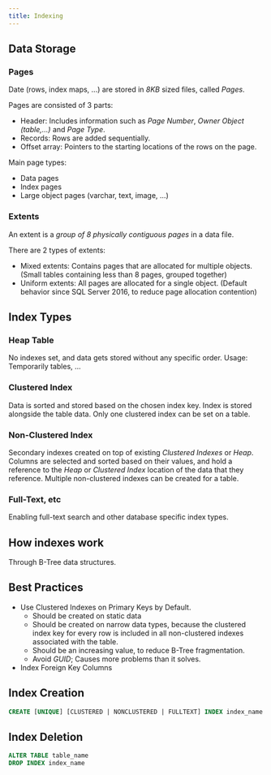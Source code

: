 ```yaml
---
title: Indexing
---
```


## Data Storage

### Pages

Date (rows, index maps, ...) are stored in _8KB_ sized files, called _Pages_.

Pages are consisted of 3 parts:

- Header: Includes information such as _Page Number_, _Owner Object (table,...)_ and _Page Type_.
- Records: Rows are added sequentially.
- Offset array: Pointers to the starting locations of the rows on the page.

Main page types:

- Data pages
- Index pages
- Large object pages (varchar, text, image, ...)

### Extents

An extent is a _group of 8 physically contiguous pages_ in a data file.

There are 2 types of extents:

- Mixed extents: Contains pages that are allocated for multiple objects. (Small tables containing less than 8 pages, grouped together)
- Uniform extents: All pages are allocated for a single object. (Default behavior since SQL Server 2016, to reduce page allocation contention)

## Index Types

### Heap Table

No indexes set, and data gets stored without any specific order.
Usage: Temporarily tables, ...

### Clustered Index

Data is sorted and stored based on the chosen index key. Index is stored
alongside the table data. Only one clustered index can be set on a table.

### Non-Clustered Index

Secondary indexes created on top of existing _Clustered Indexes_ or _Heap_.
Columns are selected and sorted based on their values, and hold a reference to
the _Heap_ or _Clustered Index_ location of the data that they reference.
Multiple non-clustered indexes can be created for a table.

### Full-Text, etc

Enabling full-text search and other database specific index types.

## How indexes work

Through B-Tree data structures.

## Best Practices

- Use Clustered Indexes on Primary Keys by Default.
  - Should be created on static data
  - Should be created on narrow data types, because the clustered index key for every row is
    included in all non-clustered indexes associated with the table.
  - Should be an increasing value, to reduce B-Tree fragmentation.
  - Avoid *GUID*; Causes more problems than it solves.
- Index Foreign Key Columns

## Index Creation

```sql
CREATE [UNIQUE] [CLUSTERED | NONCLUSTERED | FULLTEXT] INDEX index_name ON table_name
```

## Index Deletion

```sql
ALTER TABLE table_name
DROP INDEX index_name
```
